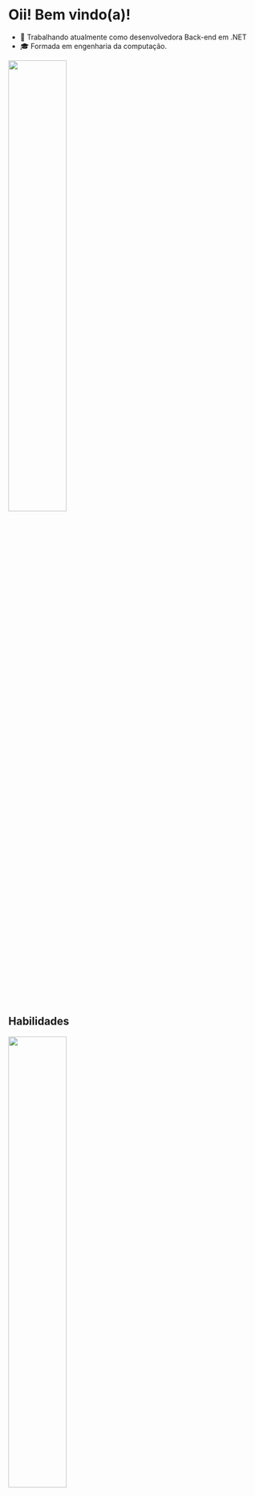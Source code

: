 # Oii! Bem vindo(a)!

- 🔭 Trabalhando atualmente como desenvolvedora Back-end em .NET
- 🎓 Formada em engenharia da computação.

<img width="48%" src="https://github-readme-stats.vercel.app/api?username=DalianeLeme&show_icons=true&theme=radical&include_all_commits=true&count_private=true"/>

## Habilidades

<div>

<img width="48%" src="https://github-readme-stats.vercel.app/api/top-langs/?username=DalianeLeme&layout=compact&langs_count=7&theme=radical"/>

</div>

<div style="display: inline_block"><br>
  
<img align="center" alt="Dali-Csharp" src="https://img.shields.io/badge/C%23-239120?style=for-the-badge&logo=c-sharp&logoColor=white">
<img align="center" alt="Dali-DotNet" src="https://img.shields.io/badge/.NET-5C2D91?style=for-the-badge&logo=.net&logoColor=black">
<img align="center" alt="Dali-Azure" src="https://img.shields.io/badge/Microsoft_Azure-0089D6?style=for-the-badge&logo=microsoft-azure&logoColor=white">
<img align="center" alt="Dali-SQL" src="https://img.shields.io/badge/Microsoft_SQL_Server-CC2927?style=for-the-badge&logo=microsoft-sql-server&logoColor=white">
<img align="center" alt="Dali-HTML" src="https://img.shields.io/badge/HTML-ff6103?style=for-the-badge&logo=html5&logoColor=white">
<img align="center" alt="Dali-CSS" src="https://img.shields.io/badge/CSS-239120?&style=for-the-badge&logo=css3&logoColor=white">
<img align="center" alt="Dali-Arduino" src="https://img.shields.io/badge/Arduino_IDE-00979D?style=for-the-badge&logo=arduino&logoColor=white">
<img align="center" alt="Dali-Visual" src="https://img.shields.io/badge/Visual_Studio-5C2D91?style=for-the-badge&logo=visual%20studio&logoColor=white">
<img align="center" alt="Dali-VSCODE" src="https://img.shields.io/badge/Visual_Studio_Code-0078D4?style=for-the-badge&logo=visual%20studio%20code&logoColor=white">
<img align="center" alt="Dali-Github" src="https://img.shields.io/badge/GitHub-100000?style=for-the-badge&logo=github&logoColor=white">
<img align="center" alt="Dali-Git" src="https://img.shields.io/badge/GIT-E44C30?style=for-the-badge&logo=git&logoColor=white">

</div>

## Bora conversar!

<div>

<a href="https://www.linkedin.com/in/daliane-leme" target="_blank"><img src="https://img.shields.io/badge/-LinkedIn-%230077B5?style=for-the-badge&logo=linkedin&logoColor=white" target="_blank"></a>
<a href="mailto:daliane.lemee@gmail.com"><img src="https://img.shields.io/badge/-Gmail-%23333?style=for-the-badge&logo=gmail&logoColor=white" target="_blank"></a>
<a href="mailto:daliane.leme@hotmail.com" target="_blank"><img src="https://img.shields.io/badge/Microsoft_Outlook-0078D4?style=for-the-badge&logo=microsoft-outlook&logoColor=white" target="_blank"></a>

</div>
